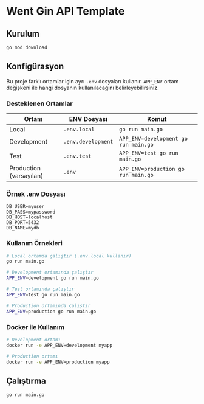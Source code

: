 # Went Gin API Template

## Kurulum

```bash
go mod download
```

## Konfigürasyon

Bu proje farklı ortamlar için ayrı `.env` dosyaları kullanır. `APP_ENV` ortam değişkeni ile hangi dosyanın kullanılacağını belirleyebilirsiniz.

### Desteklenen Ortamlar

| Ortam | ENV Dosyası | Komut |
|-------|-------------|-------|
| Local  | `.env.local` | `go run main.go` |
| Development | `.env.development` | `APP_ENV=development go run main.go` |
| Test | `.env.test` | `APP_ENV=test go run main.go` |
| Production (varsayılan) | `.env` | `APP_ENV=production go run main.go` |

### Örnek .env Dosyası

```env
DB_USER=myuser
DB_PASS=mypassword
DB_HOST=localhost
DB_PORT=5432
DB_NAME=mydb
```

### Kullanım Örnekleri

```bash
# Local ortamda çalıştır (.env.local kullanır)
go run main.go

# Development ortamında çalıştır
APP_ENV=development go run main.go

# Test ortamında çalıştır
APP_ENV=test go run main.go

# Production ortamında çalıştır
APP_ENV=production go run main.go
```

### Docker ile Kullanım

```bash
# Development ortamı
docker run -e APP_ENV=development myapp

# Production ortamı
docker run -e APP_ENV=production myapp
```

## Çalıştırma

```bash
go run main.go
```